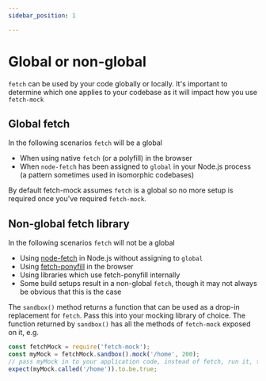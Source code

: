 ```yaml
---
sidebar_position: 1

---
```

# Global or non-global


`fetch` can be used by your code globally or locally. It's important to determine which one applies to your codebase as it will impact how you use `fetch-mock`

## Global fetch

In the following scenarios `fetch` will be a global

- When using native `fetch` (or a polyfill) in the browser
- When `node-fetch` has been assigned to `global` in your Node.js process (a pattern sometimes used in isomorphic codebases)

By default fetch-mock assumes `fetch` is a global so no more setup is required once you've required `fetch-mock`.

## Non-global fetch library

In the following scenarios `fetch` will not be a global

- Using [node-fetch](https://www.npmjs.com/package/node-fetch) in Node.js without assigning to `global`
- Using [fetch-ponyfill](https://www.npmjs.com/package/fetch-ponyfill) in the browser
- Using libraries which use fetch-ponyfill internally
- Some build setups result in a non-global `fetch`, though it may not always be obvious that this is the case

The `sandbox()` method returns a function that can be used as a drop-in replacement for `fetch`. Pass this into your mocking library of choice. The function returned by `sandbox()` has all the methods of `fetch-mock` exposed on it, e.g.

```js
const fetchMock = require('fetch-mock');
const myMock = fetchMock.sandbox().mock('/home', 200);
// pass myMock in to your application code, instead of fetch, run it, then...
expect(myMock.called('/home')).to.be.true;
```
